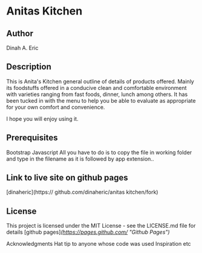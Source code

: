 # Anitas Kitchen

## Author
Dinah A. Eric

## Description
This is Anita's Kitchen general outline of details of products offered. Mainly its foodstuffs offered in a conducive clean and comfortable environment with varieties ranging from fast foods, dinner, lunch among others. It has been tucked in with the menu to help you be able to evaluate as appropriate for your own comfort and convenience.

I hope you will enjoy using it.

## Prerequisites
Bootstrap
Javascript
All you have to do is to copy the file in working folder and type in the filename as it is followed by app extension..
 ## Link to live site on github pages
[dinaheric](https:// github.com/dinaheric/anitas kitchen/fork)

## License
This project is licensed under the MIT License - see the LICENSE.md file for details
[github pages]_(https://pages.github.com/ "Github Pages")_

Acknowledgments
Hat tip to anyone whose code was used
Inspiration
etc
